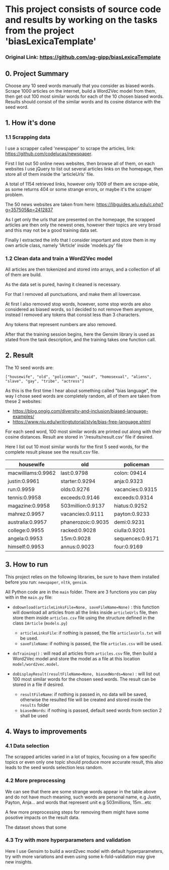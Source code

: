 # This project consists of source code and results by working on the tasks from the project 'biasLexicaTemplate'
### Original Link: https://github.com/ag-gipp/biasLexicaTemplate

## 0. Project Summary
Choose any 10 seed words manually that you consider as biased words. Scrape 1000 articles on the internet, build a Word2Vec model from them, then get out 100 most similar words for each of the 10 chosen biased words. Results should consist of the similar words and its cosine distance with the seed word.

## 1. How it's done
### 1.1 Scrapping data
I use a scrapper called 'newspaper' to scrape the articles, link: https://github.com/codelucas/newspaper. 

First I list out 50 online news websites, then browse all of them, on each websites I use jQuery to list out several articles links on the homepage, then store all of them inside the 'articleUrls' file.

A total of 1154 retrieved links, however only 1009 of them are scrape-able, as some returns 404 or some strange errors, or maybe it's the scraper problem.
 
The 50 news websites are taken from here: https://libguides.wlu.edu/c.php?g=357505&p=2412837

As I get only the urls that are presented on the homepage, the scrapped articles are then only the newest ones, however their topics are very broad and this may not be a good training data set.

Finally I extracted the info that I consider important and store them in my own article class, namely 'IArticle' inside 'models.py' file

### 1.2 Clean data and train a Word2Vec model
All articles are then tokenized and stored into arrays, and a collection of all of them are build.

As the data set is pured, having it cleaned is necessary. 

For that I removed all punctuations, and make them all lowercase.

At first I also removed stop words, however, some stop words are also considered as biased words, so I decided to not remove them anymore, instead I removed any tokens that consist less than 3 characters.

Any tokens that represent numbers are also removed.

After that the training session begins, here the Gensim library is used as stated from the task description, and the training takes one function call.

## 2. Result 
The 10 seed words are: 

`["housewife", "old", "policeman", "maid", "homosexual", "aliens", "slave", "gay", "tribe", "actress"]`

As this is the first time I hear about something called "bias language", the way I chose seed words are completely random, all of them are taken from these 2 websites:

- https://blog.ongig.com/diversity-and-inclusion/biased-language-examples/
- https://www.niu.edu/writingtutorial/style/bias-free-language.shtml

For each seed word, 100 most similar words are printed out along with their cosine distances. Result are stored in '/results/result.csv' file if desired.

Here I list out 10 most similar words for the first 5 seed words, for the complete result please see the result.csv file.

housewife | old | policeman | maid | homosexual
--------- | --- | --------- | ---- | ----------
macwilliams:0.9962 | last:0.9798 | colon: 09414 | kamala:0.9747 | centered:0.994
justin:0.9961 | starter:0.9294 | anja:0.9323 | slideshow:0.972 | sarah:0.994
run:0.9959 | olds:0.9276 | vacancies:0.9315 | texting:0.9715 | industrial:0.9939
tennis:0.9958 | exceeds:0.9146 | exceeds:0.9314 | marin:0.9707 | writer:0.9938
magazine:0.9958 | 503million:0.9137 | hiatus:0.9252 | girlfriends:0.9695 | trials:0.9937
mahrez:0.9957 | vacancies:0.9111 | payton:0.9233 | trap:0.9695 | walters:0.9936
australia:0.9957 | phanerozoic:0.9035 | demi:0.9231 | vice:0.9694 | dancers:0.9936
college:0.9955 | racked:0.9028 | ciulla:0.9201 | spector:0.9692 | cnet:0.9936
angela:0.9953 | 15m:0.9028 | sequences:0.9171 | declaring:0.9675 | sofia:0.9936
himself:0.9953 | annus:0.9023 | four:0.9169 | robertson:0.9673 | anti:0.9935

## 3. How to run
This project relies on the following libraries, be sure to have them installed before you run: `newspaper`, `nltk`, `gensim`.

All Python code are in the `main` folder. There are 3 functions you can play with in the `main.py` file:

- `doDownload(articleLinksFile=None, saveFileName=None)` : this function will download all articles from all the links inside `articleUrls` file, then store them inside `articles.csv` file using the structure defined in the class `IArticle` (`models.py`)
    * `articleLinksFile`: if nothing is passed, the file `articlesUrls.txt` will be used.
    * `saveFileName`: if nothing is passed, the file `articles.csv` will be used.

- `doTraining()` : will read all articles from `articles.csv` file, then build a Word2Vec model and store the model as a file at this location `model/word2vec.model`.

- `doDisplayResult(resultFileName=None, biasedWords=None)` : will list out 100 most similar words for the chosen seed words. The result can be stored in a file if desired. 
    * `resultFileName`: if nothing is passed in, no data will be saved, otherwise the resulted file will be created and stored inside the `results` folder
    * `biasedWords`: if nothing is passed, default seed words from section 2 shall be used


## 4. Ways to improvements

### 4.1 Data selection
The scrapped articles varied in a lot of topics, focusing on a few specific topics or even only one topic should produce more accurate result, this also leads to the seed words selection less random. 

### 4.2 More preprocessing
We can see that there are some strange words appear in the table above and do not have much meaning, such words are personal name, e.g Justin, Payton, Anja... and words that represent unit e.g 503millions, 15m...etc

A few more preprocessing steps for removing them might have some posotive impacts on the result data. 

The dataset shows that some 

### 4.3 Try with more hyperparameters and validation
Here I use Gensim to build a word2vec model with default hyperparameters, try with more variations and even using some k-fold-validation may give new insights. 
